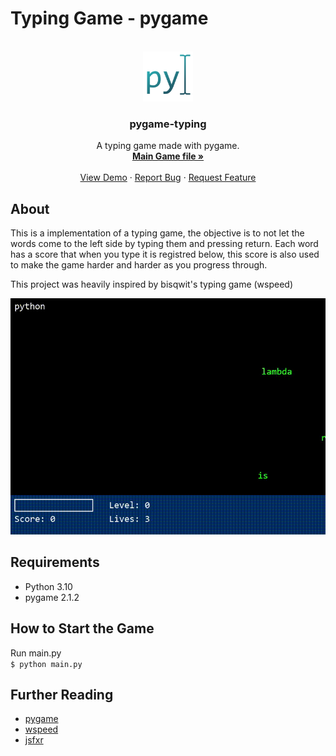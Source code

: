# Typing Game - pygame 
<!-- PROJECT LOGO -->
<br />
<div align="center">
  <a href="https://github.com/Thinato/pygame-typing">
    <img src="assets/img/logo128.png" alt="Logo" width="80" height="80">
  </a>

  <h3 align="center">pygame-typing</h3>

  <p align="center">
    A typing game made with pygame.
    <br />
    <a href="https://github.com/Thinato/pygame-typing/blob/main/game.py"><strong>Main Game file »</strong></a>
    <br />
    <br />
    <a href="https://github.com/Thinato/pygame-typing/blob/main/demo/demo.gif">View Demo</a>
    ·
    <a href="https://github.com/Thinato/pygame-typing/issues">Report Bug</a>
    ·
    <a href="https://github.com/Thinato/pygame-typing/pulls">Request Feature</a>
  </p>
</div>


## About
This is a implementation of a typing game, the objective is to not let the words come to the left side by typing them and pressing return. Each word has a score that when you type it is registred below, this score is also used to make the game harder and harder as you progress through.

This project was heavily inspired by bisqwit's typing game (wspeed)

![gif demonstrating the game being played][demo]

## Requirements
* Python 3.10
* pygame 2.1.2

## How to Start the Game
Run main.py<br/>
`$ python main.py`


## Further Reading
* [pygame](https://www.pygame.org/wiki/about)
* [wspeed](https://bisqwit.iki.fi/wspeed/)
* [jsfxr](https://sfxr.me/)




<!-- MARKDOWN LINKS & IMAGES -->
[demo]: demo/demo.gif
